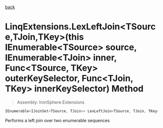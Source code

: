 ﻿

[back](/IronSphere.Extensions/types/LinqExtensions)

# LinqExtensions.LexLeftJoin&lt;TSource,TJoin,TKey&gt;(this IEnumerable&lt;TSource&gt; source, IEnumerable&lt;TJoin&gt; inner, Func&lt;TSource, TKey&gt; outerKeySelector, Func&lt;TJoin, TKey&gt; innerKeySelector) Method

> Assembly: IronSphere.Extensions

```csharp
IEnumerable<IJoinSet<TSource, TJoin>> LexLeftJoin<TSource, TJoin, TKey>(this IEnumerable<TSource> source, IEnumerable<TJoin> inner, Func<TSource, TKey> outerKeySelector, Func<TJoin, TKey> innerKeySelector);
```

Performs a left join over two enumerable sequences

 